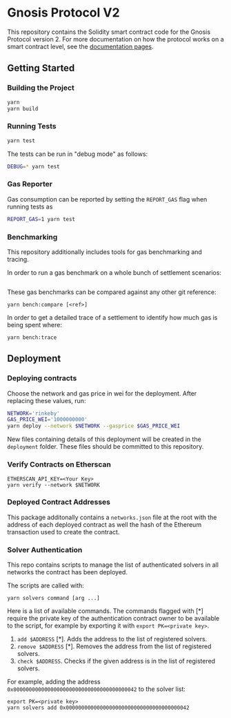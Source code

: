 # Gnosis Protocol V2

This repository contains the Solidity smart contract code for the Gnosis Protocol version 2.
For more documentation on how the protocol works on a smart contract level, see the [documentation pages](docs/index.md).

## Getting Started

### Building the Project

```sh
yarn
yarn build
```

### Running Tests

```sh
yarn test
```

The tests can be run in "debug mode" as follows:

```sh
DEBUG=* yarn test
```

### Gas Reporter

Gas consumption can be reported by setting the `REPORT_GAS` flag when running tests as

```sh
REPORT_GAS=1 yarn test
```

### Benchmarking

This repository additionally includes tools for gas benchmarking and tracing.

In order to run a gas benchmark on a whole bunch of settlement scenarios:
```
```

These gas benchmarks can be compared against any other git reference:
```
yarn bench:compare [<ref>]
```

In order to get a detailed trace of a settlement to identify how much gas is being spent where:
```
yarn bench:trace
```

## Deployment

### Deploying contracts

Choose the network and gas price in wei for the deployment.
After replacing these values, run:

```sh
NETWORK='rinkeby'
GAS_PRICE_WEI='1000000000'
yarn deploy --network $NETWORK --gasprice $GAS_PRICE_WEI
```

New files containing details of this deployment will be created in the `deployment` folder.
These files should be committed to this repository.

### Verify Contracts on Etherscan

```
ETHERSCAN_API_KEY=<Your Key>
yarn verify --network $NETWORK
```

### Deployed Contract Addresses

This package additonally contains a `networks.json` file at the root with the address of each deployed contract as well the hash of the Ethereum transaction used to create the contract.

### Solver Authentication

This repo contains scripts to manage the list of authenticated solvers in all networks the contract has been deployed.

The scripts are called with:

```
yarn solvers command [arg ...]
```

Here is a list of available commands.
The commands flagged with [*] require the private key of the authentication contract owner to be available to the script, for example by exporting it with `export PK=<private key>`.

1. `add $ADDRESS` [*]. Adds the address to the list of registered solvers.
2. `remove $ADDRESS` [*]. Removes the address from the list of registered
   solvers.
3. `check $ADDRESS`. Checks if the given address is in the list of registered
   solvers.

For example, adding the address `0x0000000000000000000000000000000000000042` to the solver list:

```
export PK=<private key>
yarn solvers add 0x0000000000000000000000000000000000000042
```
